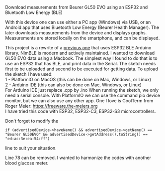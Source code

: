 Download measurements from Beurer GL50 EVO using an ESP32 and Bluetooth Low Energy (BLE)

With this device one can use either a PC app (Windows) via USB, or an Android app that uses Bluetooth Low Energy (Beurer Health Manager). The later downloads measurements from the device and displays graphs. Measurements are stored locally on the smartphone, and can be displayed.

This project is a rewrite of a [previous one](https://github.com/N0ury/ESP32-GL50_EVO-BLE) that uses ESP32 BLE Arduino library.
NimBLE is modern and actively maintained.
I wanted to download GL50 EVO data using a Macbook.
The simplest way I found to do that is to use an ESP32 that has BLE, and print data in the Serial.
The sketch needs first to be uploaded and second to be executed for getting data.
To upload the sketch I have used:  
1 - PlatformIO on MacOS (this can be done on Mac, Windows, or Linux)  
2 - Arduino IDE (this can also be done on Mac, Windows, or Linux)  
For Arduino IDE just replace .cpp by .ino
When running the sketch, we only need a serial console.
With PlatformIO we can use the command pio device monitor, but we can also use any other app. One I love is CoolTerm from Roger Meier: https://freeware.the-meiers.org  
I have tried this code with ESP32, ESP32-C3, ESP32-S3 microcontrollers.  
  
Don't forget to modify the  
```
if (advertisedDevice->haveName() && advertisedDevice->getName() == "Beurer GL50EVO" && advertisedDevice->getAddress().toString() == "ed:ac:3e:ea:54:ff")
```
line to suit your situation.  

Line 78 can be removed. I wanted to harmonize the codes with another blood glucose meter.

